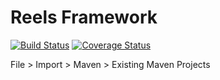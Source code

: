 # Reels Framework

[![Build Status](https://travis-ci.org/reels-project/reels.svg)](https://travis-ci.org/reels-project/reels)
[![Coverage Status](https://coveralls.io/repos/reels-project/reels/badge.svg?branch=master&service=github)](https://coveralls.io/github/reels-project/reels?branch=master)

File > Import > Maven > Existing Maven Projects

